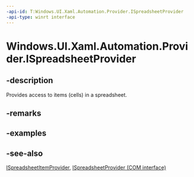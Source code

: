 ```yaml
---
-api-id: T:Windows.UI.Xaml.Automation.Provider.ISpreadsheetProvider
-api-type: winrt interface
---
```


<!-- Interface syntax.
public interface ISpreadsheetProvider : 
-->

# Windows.UI.Xaml.Automation.Provider.ISpreadsheetProvider

## -description
Provides access to items (cells) in a spreadsheet.



## -remarks

## -examples

## -see-also
[ISpreadsheetItemProvider](ispreadsheetitemprovider.md), [ISpreadsheetProvider (COM interface)](/windows/desktop/api/uiautomationcore/nn-uiautomationcore-ispreadsheetprovider)
